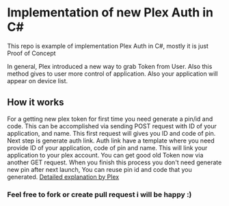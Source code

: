 # Implementation of new Plex Auth in C#
This repo is example of implementation Plex Auth in C#, mostly it is just Proof of Concept  
  
In general, Plex introduced a new way to grab Token from User. Also this method gives to user more control of application.
Also your application will appear on device list.

## How it works
For a getting new plex token for first time you need generate a pin/id and code. This can be accomplished via sending POST request with ID of your application, and name. This first request will gives you ID and code of pin. Next step is generate auth link. Auth link have a template where you need provide ID of your application, code of pin and name. This will link your application to your plex account. You can get good old Token now via another GET request.
When you finish this process you don't need generate new pin after next launch, You can reuse pin id and code that you generated.
[Detailed explanation by Plex](https://forums.plex.tv/t/authenticating-with-plex/609370)


### Feel free to fork or create pull request i will be happy :)
